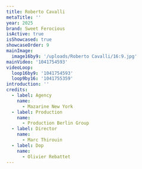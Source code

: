 ```yaml
---
title: Roberto Cavalli
metaTitle: ''
year: 2025
brand: Sweet Ferocious
isActive: true
isShowcased: true
showcaseOrder: 9
mainImage:
  image16by9: '/uploads/Roberto Cavalli/16:9.jpg'
mainVideo: '1041754593'
videoLoop:
  loop16by9: '1041754593'
  loop9by16: '1041755359'
introduction: ''
credits:
  - label: Agency
    name:
      - Mazarine New York
  - label: Production
    name:
      - Production Berlin Group
  - label: Director
    name:
      - Marc Thirouin
  - label: Dop
    name:
      - Olivier Rebattet
---
```


